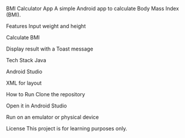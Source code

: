 BMI Calculator App
A simple Android app to calculate Body Mass Index (BMI).

Features
Input weight and height

Calculate BMI

Display result with a Toast message

Tech Stack
Java

Android Studio

XML for layout

How to Run
Clone the repository

Open it in Android Studio

Run on an emulator or physical device

License
This project is for learning purposes only.

